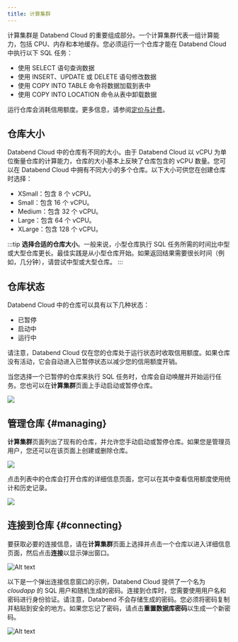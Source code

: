 ```yaml
---
title: 计算集群
---
```


计算集群是 Databend Cloud 的重要组成部分。一个计算集群代表一组计算能力，包括 CPU、内存和本地缓存。您必须运行一个仓库才能在 Databend Cloud 中执行以下 SQL 任务：

- 使用 SELECT 语句查询数据
- 使用 INSERT、UPDATE 或 DELETE 语句修改数据
- 使用 COPY INTO TABLE 命令将数据加载到表中
- 使用 COPY INTO LOCATION 命令从表中卸载数据

运行仓库会消耗信用额度。更多信息，请参阅[定价与计费](/guides/overview/editions/dc/pricing)。

## 仓库大小

Databend Cloud 中的仓库有不同的大小。由于 Databend Cloud 以 vCPU 为单位衡量仓库的计算能力，仓库的大小基本上反映了仓库包含的 vCPU 数量。您可以在 Databend Cloud 中拥有不同大小的多个仓库。以下大小可供您在创建仓库时选择：

- XSmall：包含 8 个 vCPU。
- Small：包含 16 个 vCPU。
- Medium：包含 32 个 vCPU。
- Large：包含 64 个 vCPU。
- XLarge：包含 128 个 vCPU。

:::tip
**选择合适的仓库大小**。一般来说，小型仓库执行 SQL 任务所需的时间比中型或大型仓库更长。最佳实践是从小型仓库开始。如果返回结果需要很长时间（例如，几分钟），请尝试中型或大型仓库。
:::

## 仓库状态

Databend Cloud 中的仓库可以具有以下几种状态：

- 已暂停
- 启动中
- 运行中

请注意，Databend Cloud 仅在您的仓库处于运行状态时收取信用额度。如果仓库没有活动，它会自动进入已暂停状态以减少您的信用额度开销。

当您选择一个已暂停的仓库来执行 SQL 任务时，仓库会自动唤醒并开始运行任务。您也可以在**计算集群**页面上手动启动或暂停仓库。

![](@site/static/img/documents/warehouses/states.jpg)

## 管理仓库 {#managing}

**计算集群**页面列出了现有的仓库，并允许您手动启动或暂停仓库。如果您是管理员用户，您还可以在该页面上创建或删除仓库。

![](@site/static/img/documents/warehouses/warehouse-overview.png)

点击列表中的仓库会打开仓库的详细信息页面，您可以在其中查看信用额度使用统计和历史记录。

![](@site/static/img/documents/warehouses/warehouse-detail.png)

## 连接到仓库 {#connecting}

要获取必要的连接信息，请在**计算集群**页面上选择并点击一个仓库以进入详细信息页面，然后点击**连接**以显示弹出窗口。

![Alt text](@site/static/img/documents/warehouses/connect-warehouse.png)

以下是一个弹出连接信息窗口的示例，Databend Cloud 提供了一个名为 _cloudapp_ 的 SQL 用户和随机生成的密码。连接到仓库时，您需要使用用户名和密码进行身份验证。请注意，Databend 不会存储生成的密码。您必须将密码复制并粘贴到安全的地方。如果您忘记了密码，请点击**重置数据库密码**以生成一个新密码。

![Alt text](@site/static/img/documents/warehouses/connect-warehouse-2.png)
